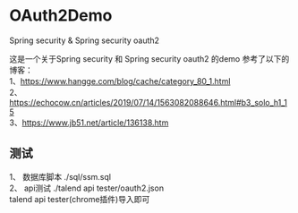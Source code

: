 # OAuth2Demo
Spring security &amp; Spring security oauth2

这是一个关于Spring security 和 Spring security oauth2 的demo
参考了以下的博客：  
1、https://www.hangge.com/blog/cache/category_80_1.html  
2、https://echocow.cn/articles/2019/07/14/1563082088646.html#b3_solo_h1_15  
3、https://www.jb51.net/article/136138.htm


## 测试
1、 数据库脚本 ./sql/ssm.sql  
2、 api测试 ./talend api tester/oauth2.json   
talend api tester(chrome插件)导入即可